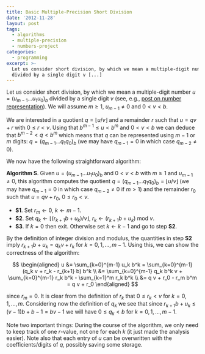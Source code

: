 ```yaml
---
title: Basic Multiple-Precision Short Division
date: '2012-11-28'
layout: post
tags:
  - algorithms
  - multiple-precision
  - numbers-project
categories:
  - programming
excerpt: >-
  Let us consider short division, by which we mean a multiple-digit number u
  divided by a single digit v [...]
---
```

Let us consider short division, by which we mean a multiple-digit number $u = (u_{m-1} \ldots u_1 u_0)_b$ divided by a single digit $v$ (see, e.g., [post on number representation](/blog/2011/10/multiple-precision-number-representation)). We will assume $m \geq 1$, $u_{m-1} \neq 0$ and $0 < v < b$.

We are interested in a quotient $q = \lfloor u/v \rfloor$ and a remainder $r$ such that $u = q v + r$ with $0 \leq r < v$. Using that $b^{m-1} \leq u < b^m$ and $0 < v < b$ we can deduce that $b^{m-2} < q < b^m$ which means that $q$ can be represented using $m-1$ or $m$ digits: $q = (q_{m-1} \ldots q_1 q_0)_b$ (we may have $q_{m-1} = 0$ in which case $q_{m-2} \neq 0$).

We now have the following straightforward algorithm:

**Algorithm S**. Given $u = (u_{m-1} \ldots u_1 u_0)_b$ and $0 < v < b$ with $m \geq 1$ and $u_{m-1} \neq 0$, this algorithm computes the quotient $q = (q_{m-1} \ldots q_1 q_0)_b = \lfloor u/v \rfloor$ (we may have $q_{m-1} = 0$ in which case $q_{m-2} \neq 0$ if $m > 1$) and the remainder $r_0$ such that $u = q v + r_0$, $0 \leq r_0 < v$.

*   **S1**. Set $r_m \leftarrow 0$, $k \leftarrow m-1$.
*   **S2**. Set $q_k \leftarrow \lfloor (r_{k+1} b + u_k)/v \rfloor$, $r_k \leftarrow (r_{k+1} b + u_k) \text{ mod } v$.
*   **S3**. If $k=0$ then exit. Otherwise set $k \leftarrow k-1$ and go to step&nbsp;**S2**.

By the definition of integer division and modulus, the quantities in step **S2** imply $r_{k+1} b + u_k = q_k v + r_k$ for $k = 0, 1, \ldots, m-1$. Using this, we can show the correctness of the algorithm:

$$
\begin{aligned}
u &= \sum_{k=0}^{m-1} u_k b^k = \sum_{k=0}^{m-1} (q_k v + r_k - r_{k+1} b) b^k \\
&= \sum_{k=0}^{m-1} q_k b^k v + \sum_{k=0}^{m-1} r_k b^k - \sum_{k=1}^m r_k b^k \\
&= q v + r_0 - r_m b^m = q v + r_0 \end{aligned}
$$

since $r_m = 0$. It is clear from the definition of $r_k$ that $0 \leq r_k < v$ for $k = 0, 1, \ldots, m$. Considering now the definition of $q_k$ we see that since $r_{k+1} b + u_k \leq (v-1) b + b-1 = b v - 1$ we will have $0 \leq q_k < b$ for $k = 0, 1, \ldots, m-1$.

Note two important things: During the course of the algorithm, we only need to keep track of one $r$-value, not one for each $k$ (it just made the analysis easier). Note also that each entry of $u$ can be overwritten with the coefficients/digits of $q$, possibly saving some storage.
